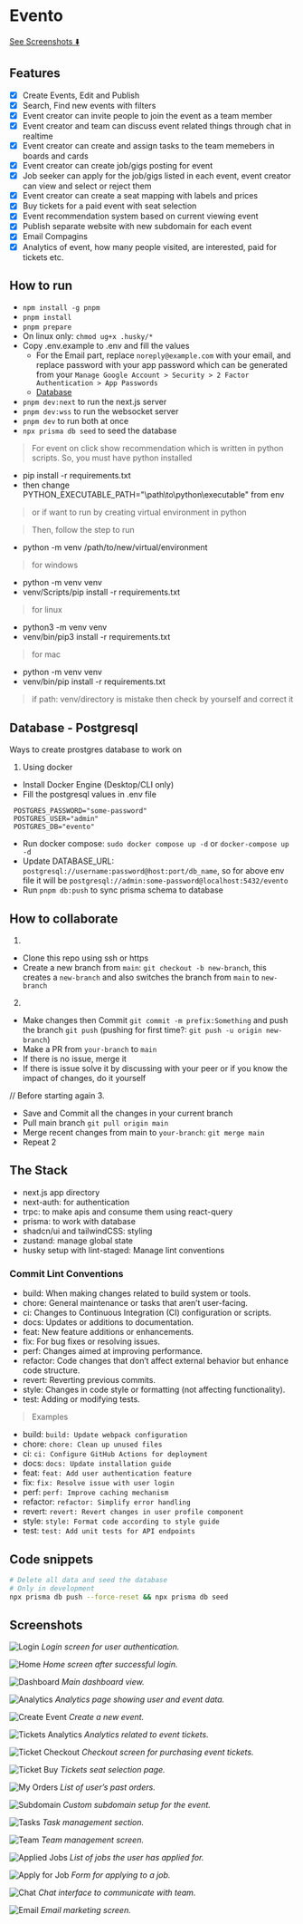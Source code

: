 # Evento

[See Screenshots ⬇️](#screenshots)

## Features

- [x] Create Events, Edit and Publish
- [x] Search, Find new events with filters
- [x] Event creator can invite people to join the event as a team member
- [x] Event creator and team can discuss event related things through chat in realtime
- [x] Event creator can create and assign tasks to the team memebers in boards and cards
- [x] Event creator can create job/gigs posting for event
- [x] Job seeker can apply for the job/gigs listed in each event, event creator can view and select or reject them
- [x] Event creator can create a seat mapping with labels and prices
- [x] Buy tickets for a paid event with seat selection
- [x] Event recommendation system based on current viewing event
- [x] Publish separate website with new subdomain for each event
- [x] Email Compagins
- [x] Analytics of event, how many people visited, are interested, paid for tickets etc.

## How to run

- `npm install -g pnpm`
- `pnpm install`
- `pnpm prepare`
- On linux only: `chmod ug+x .husky/*`
- Copy .env.example to .env and fill the values
  - For the Email part, replace `noreply@example.com` with your email, and replace password with your app password which can be generated from your `Manage Google Account > Security > 2 Factor Authentication > App Passwords`
  - [Database](#database---postgresql)
- `pnpm dev:next` to run the next.js server
- `pnpm dev:wss` to run the websocket server
- `pnpm dev` to run both at once
- `npx prisma db seed` to seed the database

> For event on click show recommendation which is written in python scripts. So, you must have python installed

- pip install -r requirements.txt
- then change PYTHON_EXECUTABLE_PATH="\path\to\python\executable" from env

> or if want to run by creating virtual environment in python

> Then, follow the step to run

- python -m venv /path/to/new/virtual/environment

> for windows

- python -m venv venv
- venv/Scripts/pip install -r requirements.txt

> for linux

- python3 -m venv venv
- venv/bin/pip3 install -r requirements.txt

> for mac

- python -m venv venv
- venv/bin/pip install -r requirements.txt

> if path: venv/directory is mistake then check by yourself and correct it

## Database - Postgresql

Ways to create prostgres database to work on

1. Using docker

- Install Docker Engine (Desktop/CLI only)
- Fill the postgresql values in .env file

```env
 POSTGRES_PASSWORD="some-password"
 POSTGRES_USER="admin"
 POSTGRES_DB="evento"
```

- Run docker compose: `sudo docker compose up -d` or `docker-compose up -d`
- Update DATABASE_URL: `postgresql://username:password@host:port/db_name`, so for above env file it will be `postgresql://admin:some-password@localhost:5432/evento`
- Run `pnpm db:push` to sync prisma schema to database

## How to collaborate

1.

- Clone this repo using ssh or https
- Create a new branch from `main`: `git checkout -b new-branch`, this creates a `new-branch` and also switches the branch from `main` to `new-branch`

2.

- Make changes then Commit `git commit -m prefix:Something` and push the branch `git push` (pushing for first time?: `git push -u origin new-branch`)
- Make a PR from `your-branch` to `main`
- If there is no issue, merge it
- If there is issue solve it by discussing with your peer or if you know the impact of changes, do it yourself

// Before starting again 3.

- Save and Commit all the changes in your current branch
- Pull main branch `git pull origin main`
- Merge recent changes from main to `your-branch`: `git merge main`
- Repeat 2

## The Stack

- next.js app directory
- next-auth: for authentication
- trpc: to make apis and consume them using react-query
- prisma: to work with database
- shadcn/ui and tailwindCSS: styling
- zustand: manage global state
- husky setup with lint-staged: Manage lint conventions

### Commit Lint Conventions

- build: When making changes related to build system or tools.
- chore: General maintenance or tasks that aren’t user-facing.
- ci: Changes to Continuous Integration (CI) configuration or scripts.
- docs: Updates or additions to documentation.
- feat: New feature additions or enhancements.
- fix: For bug fixes or resolving issues.
- perf: Changes aimed at improving performance.
- refactor: Code changes that don’t affect external behavior but enhance code structure.
- revert: Reverting previous commits.
- style: Changes in code style or formatting (not affecting functionality).
- test: Adding or modifying tests.

> Examples

- build: `build: Update webpack configuration`
- chore: `chore: Clean up unused files`
- ci: `ci: Configure GitHub Actions for deployment`
- docs: `docs: Update installation guide`
- feat: `feat: Add user authentication feature`
- fix: `fix: Resolve issue with user login`
- perf: `perf: Improve caching mechanism`
- refactor: `refactor: Simplify error handling`
- revert: `revert: Revert changes in user profile component`
- style: `style: Format code according to style guide`
- test: `test: Add unit tests for API endpoints`

## Code snippets

```bash
# Delete all data and seed the database
# Only in development
npx prisma db push --force-reset && npx prisma db seed
```

## Screenshots

![Login](./screenshots/login.png)
_Login screen for user authentication._

![Home](./screenshots/home.png)
_Home screen after successful login._

![Dashboard](./screenshots/dashboard.png)
_Main dashboard view._

![Analytics](./screenshots/analytics.png)
_Analytics page showing user and event data._

![Create Event](./screenshots/create-event.png)
_Create a new event._

![Tickets Analytics](./screenshots/tickets-analytics.png)
_Analytics related to event tickets._

![Ticket Checkout](./screenshots/ticket-checkout.png)
_Checkout screen for purchasing event tickets._

![Ticket Buy](./screenshots/ticket-buy.png)
_Tickets seat selection page._

![My Orders](./screenshots/my-orders.png)
_List of user’s past orders._

![Subdomain](./screenshots/subdomain.png)
_Custom subdomain setup for the event._

![Tasks](./screenshots/tasks.png)
_Task management section._

![Team](./screenshots/team.png)
_Team management screen._

![Applied Jobs](./screenshots/applied-jobs.png)
_List of jobs the user has applied for._

![Apply for Job](./screenshots/apply-for-job.png)
_Form for applying to a job._

![Chat](./screenshots/chat.png)
_Chat interface to communicate with team._

![Email](./screenshots/email.png)
_Email marketing screen._
